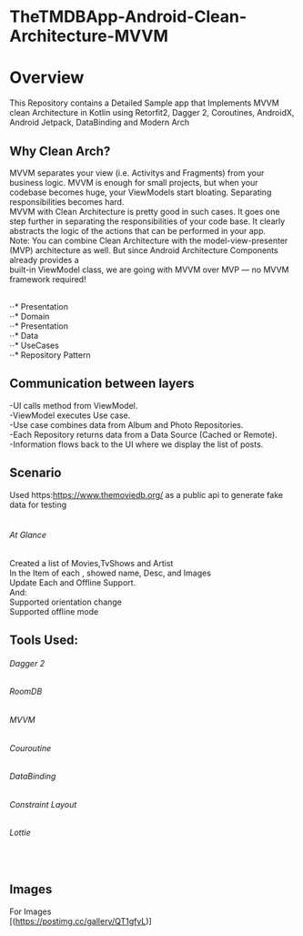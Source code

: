 # TheTMDBApp-Android-Clean-Architecture-MVVM
# Overview
This Repository contains a Detailed Sample app that Implements MVVM clean Architecture in Kotlin using Retorfit2, Dagger 2, Coroutines, AndroidX, Android Jetpack, DataBinding and Modern Arch

## Why Clean Arch? <br />
MVVM separates your view (i.e. Activitys and Fragments) from your business logic. MVVM is enough for small projects, but when your codebase becomes huge, your ViewModels start bloating. Separating responsibilities becomes hard.<br />
MVVM with Clean Architecture is pretty good in such cases. It goes one step further in separating the responsibilities of your code base. It clearly abstracts the logic of the actions that can be performed in your app.<br />
Note: You can combine Clean Architecture with the model-view-presenter (MVP) architecture as well. But since Android Architecture Components already provides a <br /> built-in ViewModel class, we are going with MVVM over MVP — no MVVM framework required!

<br /> 
⋅⋅* Presentation <br />
⋅⋅* Domain <br />
⋅⋅* Presentation <br />
⋅⋅* Data <br />
⋅⋅* UseCases <br />
⋅⋅* Repository Pattern <br />

## Communication between layers

-UI calls method from ViewModel. <br />
-ViewModel executes Use case.  <br />
-Use case combines data from Album and Photo Repositories.  <br />
-Each Repository returns data from a Data Source (Cached or Remote).  <br />
-Information flows back to the UI where we display the list of posts.  <br />

## Scenario
Used https:https://www.themoviedb.org/ as a public api to generate fake data for testing <br /> <br />

###### At Glance <br />
Created a list of Movies,TvShows and Artist <br />
In the Item of each , showed  name, Desc, and Images <br />
Update Each and Offline Support.  <br />
And: <br />
Supported orientation change <br />
Supported offline mode <br />
## Tools Used: <br />
###### Dagger 2  <br />
###### RoomDB <br />
###### MVVM <br />
###### Couroutine <br />
###### DataBinding <br />
###### Constraint Layout <br />
###### Lottie <br /> 
<br />

## Images
For Images <br/>
[(https://postimg.cc/gallery/QT1gfyL)]



